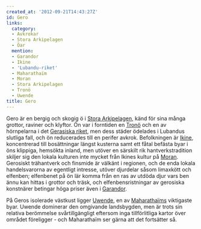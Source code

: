 ```yaml
---
created_at: '2012-09-21T14:43:27Z'
id: Gero
links:
  category:
  - Avkrokar
  - Stora Arkipelagen
  - Öar
  mention:
  - Garandor
  - Ikine
  - 'Lubandu-riket'
  - Maharathaïm
  - Moran
  - Stora Arkipelagen
  - Tronö
  - Uwende
title: Gero
---
```


Gero är en bergig och skogig ö i [Stora Arkipelagen], känd för sina många grottor, raviner och
klyftor. Ön var i forntiden en [Tronö] och en av hörnpelarna i det [Gerasiska riket], men dess
städer ödelades i Lubandus slutliga fall, och ön reducerades till en perifer avkrok. Befolkningen är
[Ikine], koncentrerad till bosättningar längst kusterna samt ett fåtal befästa byar i öns klippiga,
hemsökta inland, men utöver en särskilt rik hantverkstradition skiljer sig den lokala kulturen inte
mycket från Ikines kultur på [Moran]. Gerosiskt trähantverk och finsmide är välkänt i regionen, och
de enda lokala handelsvarorna av egentligt intresse, utöver djurdelar såsom limaxkött och elfenben;
elfenbenet på ön lär komma från en ras av utdöda djur vars ben ännu kan hittas i grottor och träsk,
och elfenbensristningar av gerosiska konstnärer betingar höga priser även i [Garandor].

På Geros isolerade västkust ligger [Uwende], en av [Maharathaïms] viktigaste byar. Uwende dominerar
den omgivande landsbygden, men är trots sin relativa berömmelse svårtillgängligt eftersom inga
tillförlitliga kartor över området föreligger - och Maharathaïm ser gärna att det fortsätter så.

  [Stora Arkipelagen]: Stora_Arkipelagen
  [Tronö]: Tronö
  [Gerasiska riket]: Lubandu-riket
  [Ikine]: Ikine
  [Moran]: Moran
  [Garandor]: Garandor
  [Uwende]: Uwende
  [Maharathaïms]: Maharathaïm